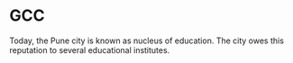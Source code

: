 # GCC
Today, the Pune city is known as nucleus of education. The city owes this reputation to several educational institutes.
